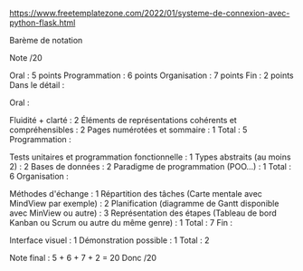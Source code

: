 https://www.freetemplatezone.com/2022/01/systeme-de-connexion-avec-python-flask.html

Barème de notation
 
Note /20 

Oral : 5 points 
Programmation : 6 points 
Organisation : 7 points 
Fin : 2 points 
Dans le détail :

Oral : 

Fluidité + clarté : 2 
Éléments de représentations cohérents et compréhensibles : 2 
Pages numérotées et sommaire : 1 
Total : 5 
Programmation : 

Tests unitaires et programmation fonctionnelle : 1 
Types abstraits (au moins 2) : 2 
Bases de données : 2 
Paradigme de programmation (POO...) : 1 
Total : 6 
Organisation :

Méthodes d'échange : 1 
Répartition des tâches (Carte mentale avec MindView par exemple) : 2 
Planification (diagramme de Gantt disponible avec MinView ou autre) : 3 
Représentation des étapes (Tableau de bord Kanban ou Scrum ou autre du même genre) : 1 
Total : 7 
Fin : 

Interface visuel : 1 
Démonstration possible : 1 
Total : 2 
 

Note final : 5 + 6 + 7 + 2 = 20 Donc /20
